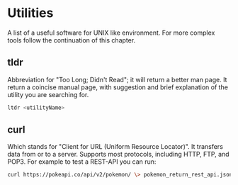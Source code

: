 # Utilities

A list of a useful software for UNIX like environment. For more complex tools follow the 
continuation of this chapter.

## tldr

Abbreviation for "Too Long; Didn't Read"; it will return a better man page.
It return a coincise manual page, with suggestion and brief explanation of the utility you are
searching for.

```sh
ltdr <utilityName>
```

## curl 

Which stands for "Client for URL (Uniform Resource Locator)". It transfers data from 
or to a server. Supports most protocols, including HTTP, FTP, and POP3. For example 
to test a REST-API you can run:

```sh 
curl https://pokeapi.co/api/v2/pokemon/ \> pokemon_return_rest_api.json
```

<!--  Script to show the footer   -->
<html>
<script
    src="https://code.jquery.com/jquery-3.3.1.js"
    integrity="sha256-2Kok7MbOyxpgUVvAk/HJ2jigOSYS2auK4Pfzbm7uH60="
    crossorigin="anonymous">
</script>
<script>
$(function(){
  $("#footer").load("../../footers/footer.html");
});
</script>
<body>
<div id="footer"></div>
</body>
</html>
